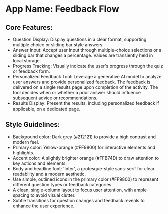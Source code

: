 # **App Name**: Feedback Flow

## Core Features:

- Question Display: Display questions in a clear format, supporting multiple choice or sliding bar style answers.
- Answer Input: Accept user input through multiple-choice selections or a sliding bar that changes a percentage.  Values are transiently held in local storage.
- Progress Tracking: Visually indicate the user's progress through the quiz or feedback form.
- Personalized Feedback Tool: Leverage a generative AI model to analyze user answers and provide personalized feedback. The feedback is delivered on a single results page upon completion of the activity. The tool decides when or whether a prior answer should influence subsequent advice or recommendations.
- Results Display: Present the results, including personalized feedback if applicable, on a dedicated page.

## Style Guidelines:

- Background color: Dark grey (#212121) to provide a high contrast and modern feel.
- Primary color: Yellow-orange (#FF9800) for interactive elements and highlights.
- Accent color: A slightly brighter orange (#FFB74D) to draw attention to key actions and elements.
- Body and headline font: 'Inter', a grotesque-style sans-serif for clear readability and a modern aesthetic.
- Use simple, outlined icons in the primary color (#FF9800) to represent different question types or feedback categories.
- A clean, single-column layout to focus user attention, with ample spacing to avoid visual clutter.
- Subtle transitions for question changes and feedback reveals to enhance the user experience.